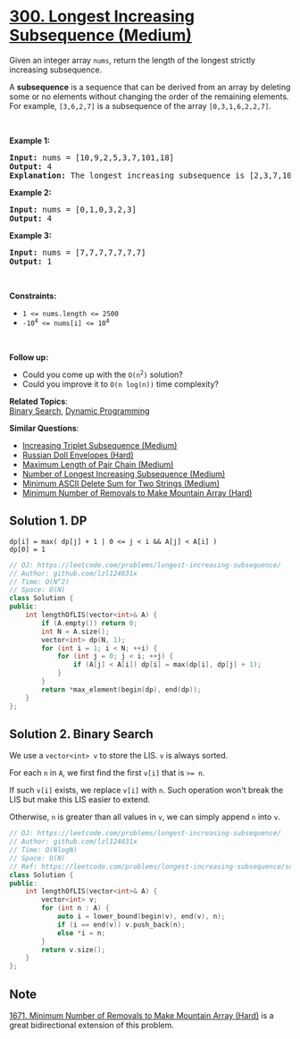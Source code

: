 # [300. Longest Increasing Subsequence (Medium)](https://leetcode.com/problems/longest-increasing-subsequence/)

<p>Given an integer array <code>nums</code>, return the length of the longest strictly increasing subsequence.</p>

<p>A <strong>subsequence</strong> is a sequence that can be derived from an array by deleting some or no elements without changing the order of the remaining elements. For example, <code>[3,6,2,7]</code> is a subsequence of the array <code>[0,3,1,6,2,2,7]</code>.</p>

<p>&nbsp;</p>
<p><strong>Example 1:</strong></p>

<pre><strong>Input:</strong> nums = [10,9,2,5,3,7,101,18]
<strong>Output:</strong> 4
<strong>Explanation:</strong> The longest increasing subsequence is [2,3,7,101], therefore the length is 4.
</pre>

<p><strong>Example 2:</strong></p>

<pre><strong>Input:</strong> nums = [0,1,0,3,2,3]
<strong>Output:</strong> 4
</pre>

<p><strong>Example 3:</strong></p>

<pre><strong>Input:</strong> nums = [7,7,7,7,7,7,7]
<strong>Output:</strong> 1
</pre>

<p>&nbsp;</p>
<p><strong>Constraints:</strong></p>

<ul>
	<li><code>1 &lt;= nums.length &lt;= 2500</code></li>
	<li><code>-10<sup>4</sup> &lt;= nums[i] &lt;= 10<sup>4</sup></code></li>
</ul>

<p>&nbsp;</p>
<p><b>Follow up:</b></p>

<ul>
	<li>Could you come up with the <code>O(n<sup>2</sup>)</code> solution?</li>
	<li>Could you improve it to <code>O(n log(n))</code> time complexity?</li>
</ul>


**Related Topics**:  
[Binary Search](https://leetcode.com/tag/binary-search/), [Dynamic Programming](https://leetcode.com/tag/dynamic-programming/)

**Similar Questions**:
* [Increasing Triplet Subsequence (Medium)](https://leetcode.com/problems/increasing-triplet-subsequence/)
* [Russian Doll Envelopes (Hard)](https://leetcode.com/problems/russian-doll-envelopes/)
* [Maximum Length of Pair Chain (Medium)](https://leetcode.com/problems/maximum-length-of-pair-chain/)
* [Number of Longest Increasing Subsequence (Medium)](https://leetcode.com/problems/number-of-longest-increasing-subsequence/)
* [Minimum ASCII Delete Sum for Two Strings (Medium)](https://leetcode.com/problems/minimum-ascii-delete-sum-for-two-strings/)
* [Minimum Number of Removals to Make Mountain Array (Hard)](https://leetcode.com/problems/minimum-number-of-removals-to-make-mountain-array/)

## Solution 1. DP

```
dp[i] = max( dp[j] + 1 | 0 <= j < i && A[j] < A[i] )
dp[0] = 1
```

```cpp
// OJ: https://leetcode.com/problems/longest-increasing-subsequence/
// Author: github.com/lzl124631x
// Time: O(N^2)
// Space: O(N)
class Solution {
public:
    int lengthOfLIS(vector<int>& A) {
        if (A.empty()) return 0;
        int N = A.size();
        vector<int> dp(N, 1);
        for (int i = 1; i < N; ++i) {
            for (int j = 0; j < i; ++j) {
                if (A[j] < A[i]) dp[i] = max(dp[i], dp[j] + 1);
            }
        }
        return *max_element(begin(dp), end(dp));
    }
};
```

## Solution 2. Binary Search

We use a `vector<int> v` to store the LIS. `v` is always sorted.

For each `n` in `A`, we first find the first `v[i]` that is `>= n`. 

If such `v[i]` exists, we replace `v[i]` with `n`. Such operation won't break the LIS but make this LIS easier to extend.

Otherwise, `n` is greater than all values in `v`, we can simply append `n` into `v`.

```cpp
// OJ: https://leetcode.com/problems/longest-increasing-subsequence/
// Author: github.com/lzl124631x
// Time: O(NlogN)
// Space: O(N)
// Ref: https://leetcode.com/problems/longest-increasing-subsequence/solution/
class Solution {
public:
    int lengthOfLIS(vector<int>& A) {
        vector<int> v;
        for (int n : A) {
            auto i = lower_bound(begin(v), end(v), n);
            if (i == end(v)) v.push_back(n);
            else *i = n;
        }
        return v.size();
    }
};
```

## Note

[1671. Minimum Number of Removals to Make Mountain Array (Hard)](https://leetcode.com/problems/minimum-number-of-removals-to-make-mountain-array/) is a great bidirectional extension of this problem.